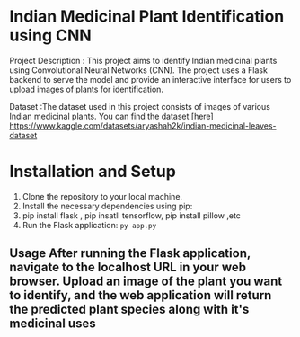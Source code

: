 # Indian Medicinal Plant Identification using CNN
Project Description : This project aims to identify Indian medicinal plants using Convolutional Neural Networks (CNN). The project uses a Flask backend to serve the model and provide an interactive interface for users to upload images of plants for identification.  

 Dataset :The dataset used in this project consists of images of various Indian medicinal plants. You can find the dataset [here]  
https://www.kaggle.com/datasets/aryashah2k/indian-medicinal-leaves-dataset

# Installation and Setup
1. Clone the repository to your local machine.
3. Install the necessary dependencies using pip:
4. pip install flask , pip insatll tensorflow, pip install pillow ,etc
5. Run the Flask application:     ``` py app.py     ```

## Usage After running the Flask application, navigate to the localhost URL in your web browser. Upload an image of the plant you want to identify, and the web application will return the predicted plant species along with it's medicinal uses
